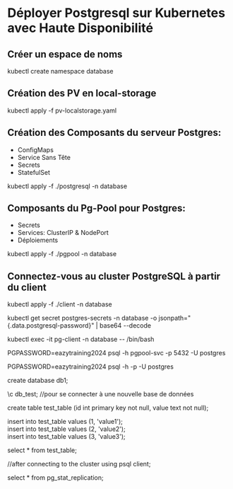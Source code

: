 # Déployer Postgresql sur Kubernetes avec Haute Disponibilité

## Créer un espace de noms

kubectl create namespace database

## Création des PV en local-storage

kubectl apply -f pv-localstorage.yaml

## Création des Composants du serveur Postgres:
- ConfigMaps 
- Service Sans Tête 
- Secrets 
- StatefulSet 

kubectl apply -f ./postgresql -n database

## Composants du Pg-Pool pour Postgres:
- Secrets
- Services: ClusterIP & NodePort
- Déploiements

kubectl apply -f ./pgpool -n database

## Connectez-vous au cluster PostgreSQL à partir du client

kubectl apply -f ./client -n database

kubectl get secret postgres-secrets -n database -o jsonpath="{.data.postgresql-password}" | base64 --decode

kubectl exec -it pg-client -n database -- /bin/bash

PGPASSWORD=eazytraining2024 psql -h pgpool-svc -p 5432 -U postgres

PGPASSWORD=eazytraining2024 psql -h <IP ADDR> -p <NODEPORT ADDR of pgpool-svc-nodeport> -U postgres

create database db1; 

\c db_test; //pour se connecter à une nouvelle base de données

create table test_table (id int primary key not null, value text not null);         
                
insert into test_table values (1, 'value1');      
insert into test_table values (2, 'value2');      
insert into test_table values (3, 'value3');      

select * from test_table;

//after connecting to the cluster using psql client;

select * from pg_stat_replication;